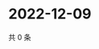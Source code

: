 # 2022-12-09

共 0 条

<!-- BEGIN WEIBO -->
<!-- 最后更新时间 Fri Dec 09 2022 17:00:58 GMT+0800 (China Standard Time) -->

<!-- END WEIBO -->
